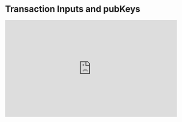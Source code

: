# Transaction Inputs and pubKeys

<iframe width="560" height="315" src="https://www.youtube.com/embed/hBEcqexD_9k?rel=0" frameborder="0" allow="autoplay; encrypted-media" allowfullscreen></iframe>
